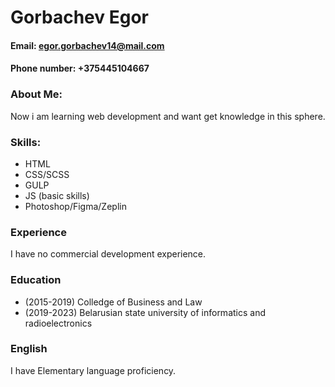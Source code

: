 # Gorbachev Egor
#### Email: egor.gorbachev14@mail.com
#### Phone number: +375445104667
### About Me:
Now i am learning web development and want get knowledge in this sphere.
### Skills:
 * HTML
 * CSS/SCSS
 * GULP
 * JS (basic skills)
 * Photoshop/Figma/Zeplin
 
### Experience
I have no commercial development experience. 
### Education
  * (2015-2019) Colledge of Business and Law
  * (2019-2023) Belarusian state university of informatics and radioelectronics
  
### English
  I have Elementary language proficiency.
